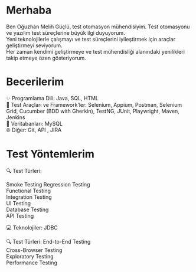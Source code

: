   # Merhaba 
Ben Oğuzhan Melih Güçlü, test otomasyon mühendisiyim. Test otomasyonu ve yazılım test süreçlerine büyük ilgi duyuyorum.  
Yeni teknolojilerle çalışmayı ve test süreçlerini iyileştirmek için araçlar geliştirmeyi seviyorum.  
Her zaman kendimi geliştirmeye ve test mühendisliği alanındaki yenilikleri takip etmeye özen gösteriyorum.  

# Becerilerim 
✨ Programlama Dili:     Java, SQL, HTML  
🔧 Test Araçları ve Framework’ler:     Selenium, Appium, Postman, Selenium Grid, Cucumber (BDD with Gherkin), TestNG, JUnit, Playwright, Maven, Jenkins  
💾 Veritabanları:     MySQL  
🌐 Diğer:     Git, API , JIRA  

# Test Yöntemlerim
🔍 Test Türleri:

Smoke Testing
Regression Testing  
Functional Testing  
Integration Testing  
UI Testing  
Database Testing  
API Testing  

💻 Teknolojiler:
JDBC

🔍 Test Türleri:
End-to-End Testing  
Cross-Browser Testing  
Exploratory Testing  
Performance Testing  


<!---
oguzhanmelihguclu/oguzhanmelihguclu is a ✨ special ✨ repository because its `README.md` (this file) appears on your GitHub profile.
You can click the Preview link to take a look at your changes.
--->
